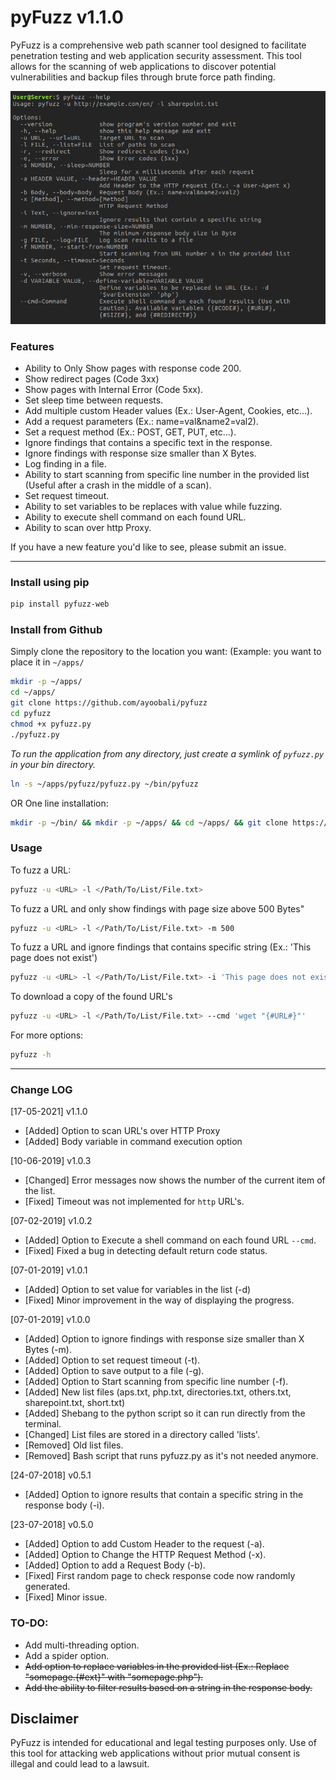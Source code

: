 # pyFuzz v1.1.0

PyFuzz is a comprehensive web path scanner tool designed to facilitate penetration testing and web application security assessment. This tool allows for the scanning of web applications to discover potential vulnerabilities and backup files through brute force path finding.

![pyFuzz](.img/pyfuzz.png)


### Features

 - Ability to Only Show pages with response code 200.
 - Show redirect pages (Code 3xx)
 - Show pages with Internal Error (Code 5xx).
 - Set sleep time between requests.
 - Add multiple custom Header values (Ex.: User-Agent, Cookies, etc...).
 - Add a request parameters (Ex.: name=val&name2=val2).
 - Set a request method (Ex.: POST, GET, PUT, etc...).
 - Ignore findings that contains a specific text in the response.
 - Ignore findings with response size smaller than X Bytes.
 - Log finding in a file.
 - Ability to start scanning from specific line number in the provided list (Useful after a crash in the middle of a scan).
 - Set request timeout.
 - Ability to set variables to be replaces with value while fuzzing.
 - Ability to execute shell command on each found URL.
 - Ability to scan over http Proxy.

If you have a new feature you'd like to see, please submit an issue.

-------

### Install using pip

```bash
pip install pyfuzz-web
```

### Install from Github

Simply clone the repository to the location you want:
(Example: you want to place it in `~/apps/`

```Bash
mkdir -p ~/apps/
cd ~/apps/
git clone https://github.com/ayoobali/pyfuzz
cd pyfuzz
chmod +x pyfuzz.py
./pyfuzz.py
```

*To run the application from any directory, just create a symlink of `pyfuzz.py` in your bin directory.*

```Bash
ln -s ~/apps/pyfuzz/pyfuzz.py ~/bin/pyfuzz
```


OR One line installation:

```bash
mkdir -p ~/bin/ && mkdir -p ~/apps/ && cd ~/apps/ && git clone https://github.com/ayoobali/pyfuzz && cd pyfuzz && chmod +x pyfuzz.py && ln -s ~/apps/pyfuzz/pyfuzz.py ~/bin/pyfuzz
```


### Usage

To fuzz a URL:
```Bash
pyfuzz -u <URL> -l </Path/To/List/File.txt>
```

To fuzz a URL and only show findings with page size above 500 Bytes"
```Bash
pyfuzz -u <URL> -l </Path/To/List/File.txt> -m 500
```

To fuzz a URL and ignore findings that contains specific string (Ex.: 'This page does not exist')
```Bash
pyfuzz -u <URL> -l </Path/To/List/File.txt> -i 'This page does not exist'
```

To download a copy of the found URL's
```Bash
pyfuzz -u <URL> -l </Path/To/List/File.txt> --cmd 'wget "{#URL#}"'
```

For more options:
```Bash
pyfuzz -h
```

-------

### Change LOG

[17-05-2021] v1.1.0
   - [Added]   Option to scan URL's over HTTP Proxy
   - [Added]   Body variable in command execution option

[10-06-2019] v1.0.3

   - [Changed] Error messages now shows the number of the current item of the list.
   - [Fixed]   Timeout was not implemented for `http` URL's.
 
[07-02-2019] v1.0.2

   - [Added]   Option to Execute a shell command on each found URL `--cmd`.
   - [Fixed]   Fixed a bug in detecting default return code status.

[07-01-2019] v1.0.1

   - [Added]   Option to set value for variables in the list (-d)
   - [Fixed]   Minor improvement in the way of displaying the progress.

[07-01-2019] v1.0.0

   - [Added]   Option to ignore findings with response size smaller than X Bytes (-m).
   - [Added]   Option to set request timeout (-t).
   - [Added]   Option to save output to a file (-g).
   - [Added]   Option to Start scanning from specific line number (-f).
   - [Added]   New list files (aps.txt, php.txt, directories.txt, others.txt, sharepoint.txt, short.txt)
   - [Added]   Shebang to the python script so it can run directly from the terminal.
   - [Changed] List files are stored in a directory called 'lists'.
   - [Removed] Old list files.
   - [Removed] Bash script that runs pyfuzz.py as it's not needed anymore.

[24-07-2018] v0.5.1

   - [Added] Option to ignore results that contain a specific string in the response body (-i).

[23-07-2018] v0.5.0

   - [Added] Option to add Custom Header to the request (-a).
   - [Added] Option to Change the HTTP Request Method (-x).
   - [Added] Option to add a Request Body (-b).
   - [Fixed] First random page to check response code now randomly generated.
   - [Fixed] Minor issue.


### TO-DO:

   - Add multi-threading option.
   - Add a spider option.
   - ~~Add option to replace variables in the provided list (Ex.: Replace "somepage.{#ext}" with "somepage.php").~~
   - ~~Add the ability to filter results based on a string in the response body.~~

## Disclaimer

PyFuzz is intended for educational and legal testing purposes only. Use of this tool for attacking web applications without prior mutual consent is illegal and could lead to a lawsuit.


